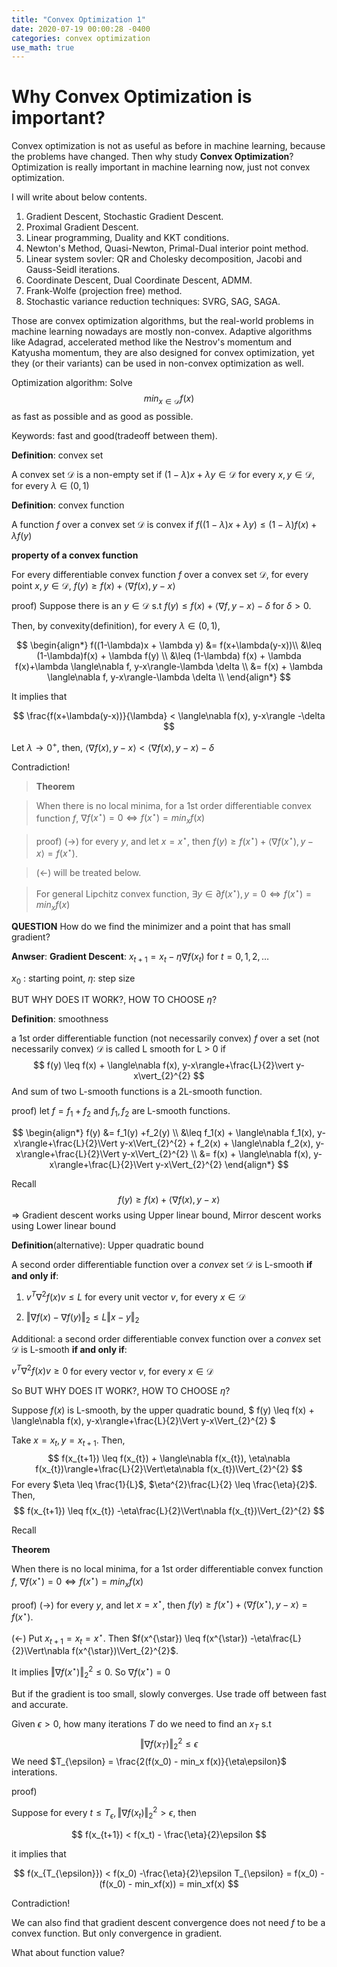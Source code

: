 ```yaml
---
title: "Convex Optimization 1"
date: 2020-07-19 00:00:28 -0400
categories: convex optimization
use_math: true
---
```


# Why Convex Optimization is important?

Convex optimization is not as useful as before in machine learning, because the problems have changed.
Then why study **Convex Optimization**? Optimization is really important in machine learning now, just not convex optimization. 

I will write about below contents.

1. Gradient Descent, Stochastic Gradient Descent.
2. Proximal Gradient Descent.
3. Linear programming, Duality and KKT conditions.
4. Newton's Method, Quasi-Newton, Primal-Dual interior point method.
5. Linear system sovler: QR and Cholesky decomposition, Jacobi and Gauss-Seidl iterations.
6. Coordinate Descent, Dual Coordinate Descent, ADMM.
7. Frank-Wolfe (projection free) method.
8. Stochastic variance reduction techniques: SVRG, SAG, SAGA.

Those are convex optimization algorithms, but the real-world problems in machine learning nowadays are mostly non-convex. Adaptive algorithms like Adagrad, accelerated method like the
Nestrov's momentum and Katyusha momentum, they are also designed for convex optimization, yet they (or their variants) can be used in non-convex optimization as well.

Optimization algorithm: Solve
$$
min_{x \in \mathcal{D}}f(x)
$$
as fast as possible and as good as possible.

Keywords: fast and good(tradeoff between them).

**Definition**: convex set

A convex set $\mathcal{D}$ is a non-empty set if  $(1-\lambda)x + \lambda y \in \mathcal{D}$ for every $x, y \in \mathcal{D}$, for every $\lambda \in (0,1)$

**Definition**: convex function

A function $f$ over a convex set $\mathcal{D}$ is convex if $f((1-\lambda)x + \lambda y) \leq (1-\lambda)f(x) + \lambda f(y)$

**property of a convex function**

For every differentiable convex function $f$ over a convex set $\mathcal{D}$, for every point $x, y \in \mathcal{D}$, $f(y) \geq f(x) + \langle\nabla f(x), y-x\rangle$

proof) Suppose there is an  $y \in \mathcal{D}$ s.t $f(y) \leq f(x) + \langle\nabla f, y-x\rangle-\delta$ for $\delta>0$.

Then, by convexity(definition), for every $\lambda \in (0,1)$, 

$$
\begin{align*}
f((1-\lambda)x + \lambda y) &= f(x+\lambda(y-x))\\
&\leq (1-\lambda)f(x) + \lambda f(y) \\ 
&\leq (1-\lambda) f(x) + \lambda f(x)+\lambda \langle\nabla f, y-x\rangle-\lambda \delta \\
&= f(x) + \lambda \langle\nabla f, y-x\rangle-\lambda \delta \\
\end{align*}
$$


It implies that

$$
\frac{f(x+\lambda(y-x))}{\lambda} < \langle\nabla f(x), y-x\rangle -\delta
$$

Let $\lambda \rightarrow 0^{+}$, then, $\langle\nabla f(x), y-x\rangle < \langle\nabla f(x), y-x\rangle -\delta$

Contradiction!



>**Theorem**

>When there is no local minima, for a 1st order differentiable convex function $f$, $\nabla f(x^{\star}) = 0 \Leftrightarrow f(x^{\star}) =min_{x}f(x)$


>proof) $(\rightarrow)$ for every $y$, and let $x=x^{\star}$, then $f(y) \geq f(x^{\star}) + \langle\nabla f(x^{\star}), y-x\rangle = f(x^{\star})$.

>($\leftarrow$) will be treated below.

>For general Lipchitz convex function, $\exists y \in \partial f(x^{\star}), y=0 \Leftrightarrow f(x^{\star}) =min_{x}f(x)$



**QUESTION** How do we find the minimizer and a point that has small gradient?

**Anwser**: **Gradient Descent**: $x_{t+1} = x_{t}-\eta\nabla f(x_{t})$ for $t=0,1,2, \dots$

$x_0$ : starting point, $\eta$: step size

BUT WHY DOES IT WORK?, HOW TO CHOOSE $\eta$?

**Definition**: smoothness

a 1st order differentiable function (not necessarily convex) $f$ over a set (not necessarily convex) $\mathcal{D}$ is called L smooth for L > 0 if
$$
f(y) \leq f(x) + \langle\nabla f(x), y-x\rangle+\frac{L}{2}\vert y-x\vert_{2}^{2}
$$
And sum of two L-smooth functions is a 2L-smooth function.

proof) let $f = f_1 + f_2$ and $f_1, f_2$ are L-smooth functions.

$$
\begin{align*}
f(y) &= f_1(y) +f_2(y) \\
&\leq f_1(x) + \langle\nabla f_1(x), y-x\rangle+\frac{L}{2}\Vert y-x\Vert_{2}^{2} + f_2(x) + \langle\nabla f_2(x), y-x\rangle+\frac{L}{2}\Vert y-x\Vert_{2}^{2} \\
&= f(x) + \langle\nabla f(x), y-x\rangle+\frac{L}{2}\Vert y-x\Vert_{2}^{2}
\end{align*}
$$


Recall
$$
f(y) \geq f(x) + \langle\nabla f(x), y-x\rangle
$$
$\Rightarrow$ Gradient descent works using Upper linear bound, Mirror descent works using Lower linear bound



**Definition**(alternative): Upper quadratic bound

A second order differentiable function over a *convex* set $\mathcal{D}$ is L-smooth **if and only if**:

1. $v^{T}\nabla^{2}f(x)v \leq L$ for every unit vector $v$, for every $x \in \mathcal{D}$

2. $\Vert\nabla f(x) - \nabla f(y)\Vert_{2} \leq L\Vert x-y\Vert_{2}$



Additional: a second order differentiable convex function over a *convex* set $\mathcal{D}$ is L-smooth **if and only if**:

$v^{T}\nabla^{2}f(x)v \geq 0$ for every vector $v$, for every $x \in \mathcal{D}$



So BUT WHY DOES IT WORK?, HOW TO CHOOSE $\eta$?

Suppose $f(x)$ is L-smooth, by the upper quadratic bound, $ f(y) \leq f(x) + \langle\nabla f(x), y-x\rangle+\frac{L}{2}\Vert y-x\Vert_{2}^{2} $

Take $x = x_t, y= x_{t+1}$. Then,
$$
f(x_{t+1}) \leq f(x_{t}) + \langle\nabla f(x_{t}), \eta\nabla f(x_{t})\rangle+\frac{L}{2}\Vert\eta\nabla f(x_{t})\Vert_{2}^{2}
$$
For every $\eta \leq \frac{1}{L}$,  $\eta^{2}\frac{L}{2} \leq \frac{\eta}{2}$. Then,
$$
f(x_{t+1}) \leq f(x_{t}) -\eta\frac{L}{2}\Vert\nabla f(x_{t})\Vert_{2}^{2}
$$


Recall

**Theorem**

When there is no local minima, for a 1st order differentiable convex function $f$, $\nabla f(x^{\star}) = 0 \Leftrightarrow f(x^{\star}) =min_{x}f(x)$

proof) $(\rightarrow)$ for every $y$, and let $x=x^{\star}$, then $f(y) \geq f(x^{\star}) + \langle\nabla f(x^{\star}), y-x\rangle = f(x^{\star})$.

($\leftarrow$)  Put $x_{t+1}=x_{t}=x^{\star}$. Then $f(x^{\star}) \leq f(x^{\star}) -\eta\frac{L}{2}\Vert\nabla f(x^{\star})\Vert_{2}^{2}$. 

It implies $\Vert\nabla f(x^{\star})\Vert_{2}^{2} \leq 0$. So $\nabla f(x^{\star}) = 0$



But if the gradient is too small, slowly converges. Use trade off between fast and accurate.

Given $\epsilon >0$, how many iterations $T$ do we need to find an $x_T$ s.t
$$
\Vert\nabla f(x_T)\Vert_2^{2} \leq \epsilon
$$
We need $T_{\epsilon} = \frac{2(f(x_0) - min_x f(x)}{\eta\epsilon}$ interations.

proof)

Suppose for every $t \leq T_{\epsilon}, \Vert\nabla f(x_{t})\Vert_2^{2} > \epsilon$, then

$$
f(x_{t+1}) < f(x_t) - \frac{\eta}{2}\epsilon
$$

it implies that

$$
f(x_{T_{\epsilon}}) < f(x_0) -\frac{\eta}{2}\epsilon T_{\epsilon} = f(x_0) - (f(x_0) - min_xf(x)) = min_xf(x)
$$

Contradiction!



We can also find that gradient descent convergence does not need $f$ to be a convex function. But only convergence in gradient.



What about function value?

